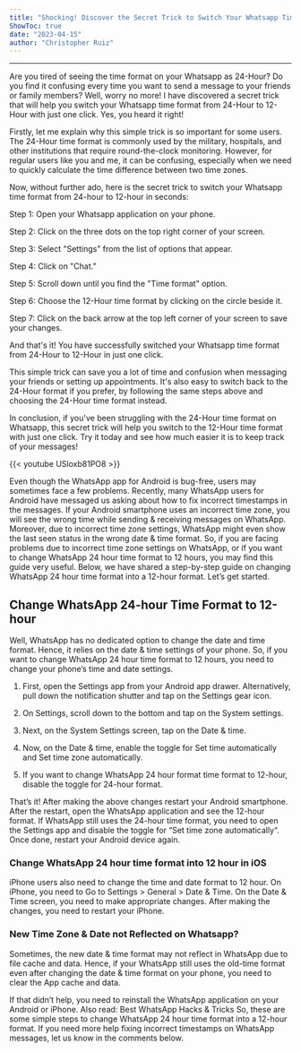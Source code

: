 ```yaml
---
title: "Shocking! Discover the Secret Trick to Switch Your Whatsapp Time Format from 24-Hour to 12-Hour with Just One Click!"
ShowToc: true 
date: "2023-04-15"
author: "Christopher Ruiz"
---
```

*****
Are you tired of seeing the time format on your Whatsapp as 24-Hour? Do you find it confusing every time you want to send a message to your friends or family members? Well, worry no more! I have discovered a secret trick that will help you switch your Whatsapp time format from 24-Hour to 12-Hour with just one click. Yes, you heard it right!

Firstly, let me explain why this simple trick is so important for some users. The 24-Hour time format is commonly used by the military, hospitals, and other institutions that require round-the-clock monitoring. However, for regular users like you and me, it can be confusing, especially when we need to quickly calculate the time difference between two time zones.

Now, without further ado, here is the secret trick to switch your Whatsapp time format from 24-hour to 12-hour in seconds:

Step 1: Open your Whatsapp application on your phone.

Step 2: Click on the three dots on the top right corner of your screen.

Step 3: Select "Settings" from the list of options that appear.

Step 4: Click on "Chat."

Step 5: Scroll down until you find the "Time format" option.

Step 6: Choose the 12-Hour time format by clicking on the circle beside it.

Step 7: Click on the back arrow at the top left corner of your screen to save your changes.

And that's it! You have successfully switched your Whatsapp time format from 24-Hour to 12-Hour in just one click.

This simple trick can save you a lot of time and confusion when messaging your friends or setting up appointments. It's also easy to switch back to the 24-Hour format if you prefer, by following the same steps above and choosing the 24-Hour time format instead.

In conclusion, if you've been struggling with the 24-Hour time format on Whatsapp, this secret trick will help you switch to the 12-Hour time format with just one click. Try it today and see how much easier it is to keep track of your messages!

{{< youtube USloxb81PO8 >}} 



Even though the WhatsApp app for Android is bug-free, users may sometimes face a few problems. Recently, many WhatsApp users for Android have messaged us asking about how to fix incorrect timestamps in the messages.
If your Android smartphone uses an incorrect time zone, you will see the wrong time while sending & receiving messages on WhatsApp. Moreover, due to incorrect time zone settings, WhatsApp might even show the last seen status in the wrong date & time format.
So, if you are facing problems due to incorrect time zone settings on WhatsApp, or if you want to change WhatsApp 24 hour time format to 12 hours, you may find this guide very useful. Below, we have shared a step-by-step guide on changing WhatsApp 24 hour time format into a 12-hour format. Let’s get started.

 
## Change WhatsApp 24-hour Time Format to 12-hour


Well, WhatsApp has no dedicated option to change the date and time format. Hence, it relies on the date & time settings of your phone. So, if you want to change WhatsApp 24 hour time format to 12 hours, you need to change your phone’s time and date settings.
1. First, open the Settings app from your Android app drawer. Alternatively, pull down the notification shutter and tap on the Settings gear icon.

2. On Settings, scroll down to the bottom and tap on the System settings.

3. Next, on the System Settings screen, tap on the Date & time.

4. Now, on the Date & time, enable the toggle for Set time automatically and Set time zone automatically.

5. If you want to change WhatsApp 24 hour format time format to 12-hour, disable the toggle for 24-hour format.

That’s it! After making the above changes restart your Android smartphone. After the restart, open the WhatsApp application and see the 12-hour format.
If WhatsApp still uses the 24-hour time format, you need to open the Settings app and disable the toggle for “Set time zone automatically“. Once done, restart your Android device again.


 
### Change WhatsApp 24 hour time format into 12 hour in iOS


iPhone users also need to change the time and date format to 12 hour. On iPhone, you need to Go to Settings > General > Date & Time.
On the Date & Time screen, you need to make appropriate changes. After making the changes, you need to restart your iPhone.

 
### New Time Zone & Date not Reflected on Whatsapp?


Sometimes, the new date & time format may not reflect in WhatsApp due to file cache and data. Hence, if your WhatsApp still uses the old-time format even after changing the date & time format on your phone, you need to clear the App cache and data.

If that didn’t help, you need to reinstall the WhatsApp application on your Android or iPhone.
Also read: Best WhatsApp Hacks & Tricks
So, these are some simple steps to change WhatsApp 24 hour time format into a 12-hour format. If you need more help fixing incorrect timestamps on WhatsApp messages, let us know in the comments below.




